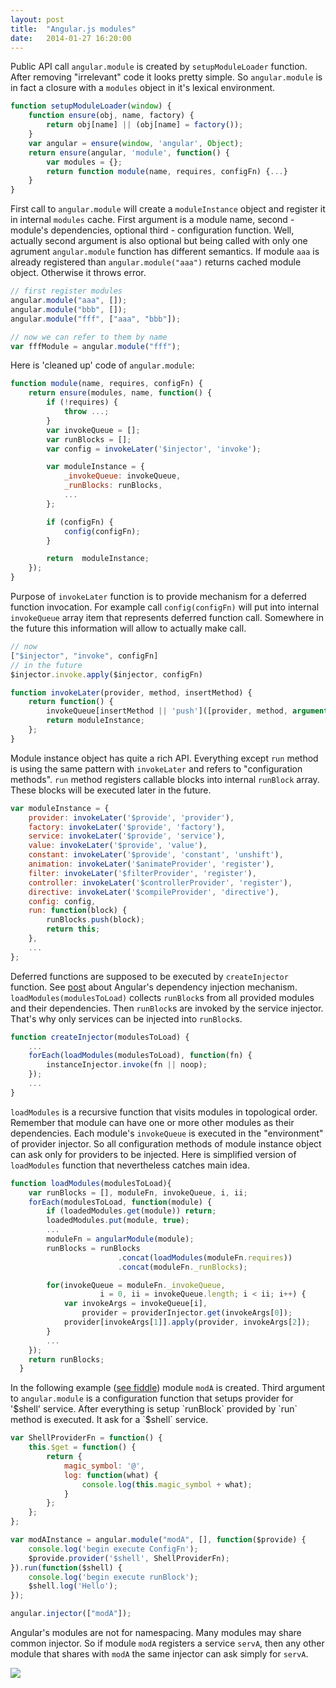 ```yaml
---
layout: post
title:  "Angular.js modules"
date:   2014-01-27 16:20:00
---
```


Public API call `angular.module` is created by `setupModuleLoader` function. After removing "irrelevant" code it looks pretty simple. So `angular.module` is in fact a closure with a `modules` object in it's lexical environment.

```javascript
function setupModuleLoader(window) {
    function ensure(obj, name, factory) {
        return obj[name] || (obj[name] = factory());
    }
    var angular = ensure(window, 'angular', Object);
    return ensure(angular, 'module', function() {
        var modules = {};
        return function module(name, requires, configFn) {...}
    }
}
```
First call to `angular.module` will create a `moduleInstance` object and register it in internal `modules` cache. First argument is a module name, second - module's dependencies, optional third - configuration function. Well, actually second argument is also optional but being called with only one agrument `angular.module` function has different semantics. If module `aaa` is already registered than `angular.module("aaa")` returns cached module object. Otherwise it throws error.

```javascript
// first register modules
angular.module("aaa", []);
angular.module("bbb", []);
angular.module("fff", ["aaa", "bbb"]);

// now we can refer to them by name
var fffModule = angular.module("fff");
```

Here is 'cleaned up' code of `angular.module`:

```javascript
function module(name, requires, configFn) {
    return ensure(modules, name, function() {
        if (!requires) {
            throw ...;
        }
        var invokeQueue = [];
        var runBlocks = [];
        var config = invokeLater('$injector', 'invoke');

        var moduleInstance = {
            _invokeQueue: invokeQueue,
            _runBlocks: runBlocks,
            ...
        };

        if (configFn) {
            config(configFn);
        }

        return  moduleInstance;
    });
}
```
Purpose of `invokeLater` function is to provide mechanism for a deferred function invocation. For example call `config(configFn)` will put into internal `invokeQueue` array item that represents deferred function call. Somewhere in the future this information will allow to actually make call.

```javascript
// now
["$injector", "invoke", configFn]
// in the future
$injector.invoke.apply($injector, configFn)
```

```javascript
function invokeLater(provider, method, insertMethod) {
    return function() {
        invokeQueue[insertMethod || 'push']([provider, method, arguments]);
        return moduleInstance;
    };
}
```
Module instance object has quite a rich API. Everything except `run` method is using the same pattern with `invokeLater` and refers to "configuration methods". `run` method registers callable blocks into internal `runBlock` array. These blocks will be executed later in the future.

```javascript
var moduleInstance = {
    provider: invokeLater('$provide', 'provider'),
    factory: invokeLater('$provide', 'factory'),
    service: invokeLater('$provide', 'service'),
    value: invokeLater('$provide', 'value'),
    constant: invokeLater('$provide', 'constant', 'unshift'),
    animation: invokeLater('$animateProvider', 'register'),
    filter: invokeLater('$filterProvider', 'register'),
    controller: invokeLater('$controllerProvider', 'register'),
    directive: invokeLater('$compileProvider', 'directive'),
    config: config,
    run: function(block) {
        runBlocks.push(block);
        return this;
    },
    ...
};
```
Deferred functions are supposed to be executed by `createInjector` function. See [post](/2014/01/19/angularjs-dependency-injection.html) about Angular's dependency injection mechanism. `loadModules(modulesToLoad)` collects `runBlock`s from all provided modules and their dependencies. Then `runBlock`s are invoked by the service injector. That's why only services can be injected into `runBlock`s.

```javascript
function createInjector(modulesToLoad) {
    ...
    forEach(loadModules(modulesToLoad), function(fn) {
        instanceInjector.invoke(fn || noop);
    });
    ...
}
```

`loadModules` is a recursive function that visits modules in topological order. Remember that module can have one or more other modules as their dependencies. Each module's `invokeQueue` is executed in the "environment" of provider injector. So all configuration methods of module instance object can ask only for providers to be injected. Here is simplified version of `loadModules` function that nevertheless catches main idea.

```javascript
function loadModules(modulesToLoad){
    var runBlocks = [], moduleFn, invokeQueue, i, ii;
    forEach(modulesToLoad, function(module) {
        if (loadedModules.get(module)) return;
        loadedModules.put(module, true);
        ...
        moduleFn = angularModule(module);
        runBlocks = runBlocks
                        .concat(loadModules(moduleFn.requires))
                        .concat(moduleFn._runBlocks);

        for(invokeQueue = moduleFn._invokeQueue,
                    i = 0, ii = invokeQueue.length; i < ii; i++) {
            var invokeArgs = invokeQueue[i],
                provider = providerInjector.get(invokeArgs[0]);
            provider[invokeArgs[1]].apply(provider, invokeArgs[2]);
        }
        ...
    });
    return runBlocks;
  }
```

In the following example ([see fiddle](http://jsfiddle.net/kykyev/PTEUd/1/)) module `modA` is created. Third argument to `angular.module` is a configuration function that setups provider for '$shell' service. After everything is setup `runBlock` provided by `run` method is executed. It ask for a `$shell` service.

```javascript
var ShellProviderFn = function() {
    this.$get = function() {
        return {
            magic_symbol: '@',
            log: function(what) {
                console.log(this.magic_symbol + what);
            }
        };
    };
};

var modAInstance = angular.module("modA", [], function($provide) {
    console.log('begin execute ConfigFn');
    $provide.provider('$shell', ShellProviderFn);
}).run(function($shell) {
    console.log('begin execute runBlock');
    $shell.log('Hello');
});

angular.injector(["modA"]);
```

Angular's modules are not for namespacing. Many modules may share common injector. So if module `modA` registers a service `servA`, then any other module that shares with `modA` the same injector can ask simply for `servA`.

<div class="illustration">
    <img class="illustration__img" src="/assets/img/angular-modules-dependency.svg">
</div>
